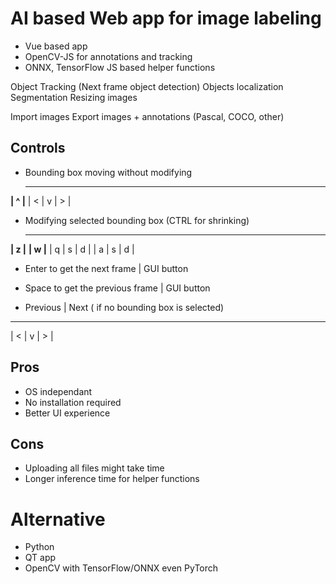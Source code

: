 # AI based Web app for image labeling

- Vue based app
- OpenCV-JS for annotations and tracking
- ONNX, TensorFlow JS based helper functions

Object Tracking (Next frame object detection)
Objects localization
Segmentation
Resizing images

Import images
Export images + annotations (Pascal, COCO, other)

## Controls

* Bounding box moving without modifying
    _____
____| ^ |____
| < | v | > |

* Modifying selected bounding box (CTRL for shrinking)
    _____              _____              
____| z |____      ____| w |____
| q | s | d |      | a | s | d |      

* Enter to get the next frame | GUI button

* Space to get the previous frame | GUI button

* Previous | Next ( if no bounding box is selected)
_____________
| < | v | > |

## Pros

* OS independant
* No installation required
* Better UI experience

## Cons

* Uploading all files might take time
* Longer inference time for helper functions

# Alternative

- Python 
- QT app
- OpenCV with TensorFlow/ONNX even PyTorch